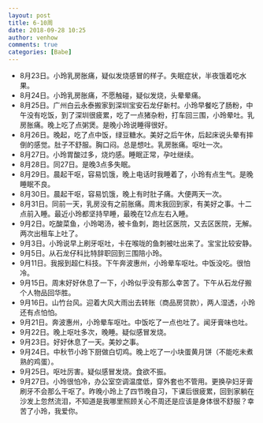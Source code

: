 ```yaml
---
layout: post
title: 6-10周
date: 2018-09-28 10:25
author: venhow
comments: true
categories: [Babe]
---
```

<ul>
    <li>8月23日。小玲乳房胀痛，疑似发烧感冒的样子。失眠症状，半夜饿着吃水果。</li>
    <li>8月24日。小玲乳房胀痛，不愿触碰，疑似发烧，头晕晕痛。</li>
    <li>8月25日。广州白云永泰搬家到深圳宝安石龙仔新村。小玲早餐吃了肠粉，中午没有吃饭，到了深圳很疲累，吃了一点猪杂粉，打车回三围，小玲晕吐。乳房胀痛。晚上吃了点粥煲。是晚小玲说睡得很好。</li>
    <li>8月26日。晚起，吃了点中饭，绿豆糖水。美好之后午休，后起床说头晕有摔倒的感觉。肚子不舒服。胸口闷。总是想吐。乳房胀痛。呕吐一次。</li>
    <li>8月27日。小玲胃酸过多，烧灼感。睡眠正常，孕吐继续。</li>
    <li>8月28日。同27日。是晚3点多失眠。</li>
    <li>8月29日。晨起干呕，容易饥饿，晚上电话时我睡着了，小玲有点生气。是晚睡眠不良。</li>
    <li>8月30日。晨起干呕，容易饥饿，晚上有时肚子痛。大便两天一次。</li>
    <li>8月31日。同前一天，乳房没有之前胀痛。周末我回到家，有美好之事。十二点前入睡。最近小玲都坚持早睡，最晚在12点左右入睡。</li>
    <li>9月2日。吃酸菜鱼，小玲喝汤，被卡鱼刺，跑社区医院，又去区医院，无解。两次出租车上吐了。</li>
    <li>9月3日。小玲说早上刷牙呕吐，卡在喉咙的鱼刺被吐出来了。宝宝比较安静。</li>
    <li>9月5日。从石龙仔科比特辞职回到三围陪小玲。</li>
    <li>9月11日。我报到超仁科技。下午奔波惠州，小玲晕车呕吐。中饭没吃。很怕冷。</li>
    <li>9月15日。周末好好休息了一下，小玲似乎没有那么幸苦了。下午从石龙仔搬个人物品回华胜。</li>
    <li>9月16日。山竹台风。迎着大风大雨出去转账（商品房贷款），两人湿透，小玲还有点怕怕。</li>
    <li>9月21日。奔波惠州，小玲晕车呕吐。中饭吃了一点也吐了。闻牙膏味也吐。</li>
    <li>9月22日。晚上呕吐多次，晚睡。疑似感冒发烧。</li>
    <li>9月23日。好好休息了一天。美妙之事。</li>
    <li>9月24日。中秋节小玲下厨做白切鸡。晚上吃了一小块蛋黄月饼（不能吃未煮熟的鸡蛋）。</li>
    <li>9月25日。呕吐厉害。疑似感冒发烧。食欲不振。</li>
    <li>9月27日。小玲很怕冷，办公室空调温度低，穿外套也不管用。更换孕妇牙膏刷牙不会那么干呕了。昨晚小玲上了四节晚自习，下课后很疲累，回到家躺在沙发上忽然流泪，不知道是我哪里照顾关心不周还是应该是身体很不舒服？幸苦了小玲，我爱你。</li>
</ul>
